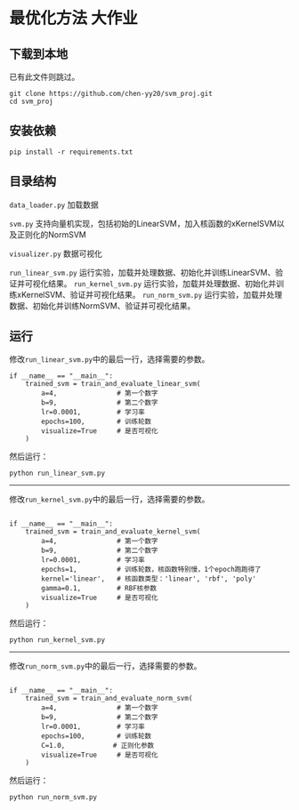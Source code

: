 # 最优化方法 大作业

## 下载到本地
已有此文件则跳过。
```
git clone https://github.com/chen-yy20/svm_proj.git
cd svm_proj
```

## 安装依赖
```
pip install -r requirements.txt
```

## 目录结构
`data_loader.py` 加载数据

`svm.py` 支持向量机实现，包括初始的LinearSVM，加入核函数的xKernelSVM以及正则化的NormSVM

`visualizer.py` 数据可视化

`run_linear_svm.py` 运行实验，加载并处理数据、初始化并训练LinearSVM、验证并可视化结果。
`run_kernel_svm.py` 运行实验，加载并处理数据、初始化并训练xKernelSVM、验证并可视化结果。
`run_norm_svm.py` 运行实验，加载并处理数据、初始化并训练NormSVM、验证并可视化结果。

## 运行
修改`run_linear_svm.py`中的最后一行，选择需要的参数。
```
if __name__ == "__main__":
    trained_svm = train_and_evaluate_linear_svm(
        a=4,               # 第一个数字
        b=9,               # 第二个数字
        lr=0.0001,         # 学习率
        epochs=100,        # 训练轮数
        visualize=True     # 是否可视化
    )
```

然后运行：
```
python run_linear_svm.py
```
---
修改`run_kernel_svm.py`中的最后一行，选择需要的参数。
```

if __name__ == "__main__":
    trained_svm = train_and_evaluate_kernel_svm(
        a=4,               # 第一个数字
        b=9,               # 第二个数字
        lr=0.0001,         # 学习率
        epochs=1,          # 训练轮数，核函数特别慢，1个epoch跑跑得了
        kernel='linear',   # 核函数类型：'linear', 'rbf', 'poly'
        gamma=0.1,         # RBF核参数
        visualize=True     # 是否可视化
    )
```

然后运行：
```
python run_kernel_svm.py
```
---

修改`run_norm_svm.py`中的最后一行，选择需要的参数。
```

if __name__ == "__main__":
    trained_svm = train_and_evaluate_norm_svm(
        a=4,               # 第一个数字
        b=9,               # 第二个数字
        lr=0.0001,         # 学习率
        epochs=100,        # 训练轮数
        C=1.0,            # 正则化参数
        visualize=True     # 是否可视化
    )
```

然后运行：
```
python run_norm_svm.py
```